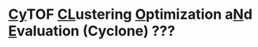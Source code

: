 # <ins>Cy</ins>TOF <ins>CL</ins>ustering <ins>O</ins>ptimization a<ins>N</ins>d <ins>E</ins>valuation (Cyclone) ???
  
